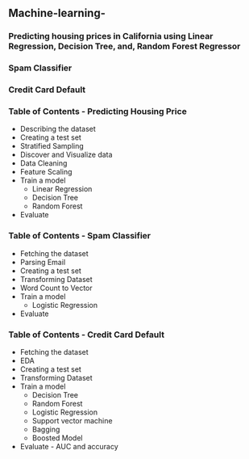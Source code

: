 ## Machine-learning- 
### Predicting housing prices in California using Linear Regression, Decision Tree, and, Random Forest Regressor 

### Spam Classifier

### Credit Card Default 

### Table of Contents - Predicting Housing Price
* Describing the dataset
* Creating a test set 
* Stratified Sampling
* Discover and Visualize data 
* Data Cleaning
* Feature Scaling
* Train a model
  * Linear Regression
  * Decision Tree
  * Random Forest
* Evaluate 

### Table of Contents - Spam Classifier
* Fetching the dataset
*  Parsing Email
* Creating a test set
* Transforming Dataset
* Word Count to Vector
* Train a model
  * Logistic Regression
* Evaluate 

### Table of Contents - Credit Card Default
* Fetching the dataset
*  EDA
* Creating a test set
* Transforming Dataset
* Train a model
  * Decision Tree
  * Random Forest
  * Logistic Regression
  * Support vector machine
  * Bagging
  * Boosted Model 
* Evaluate - AUC and accuracy

